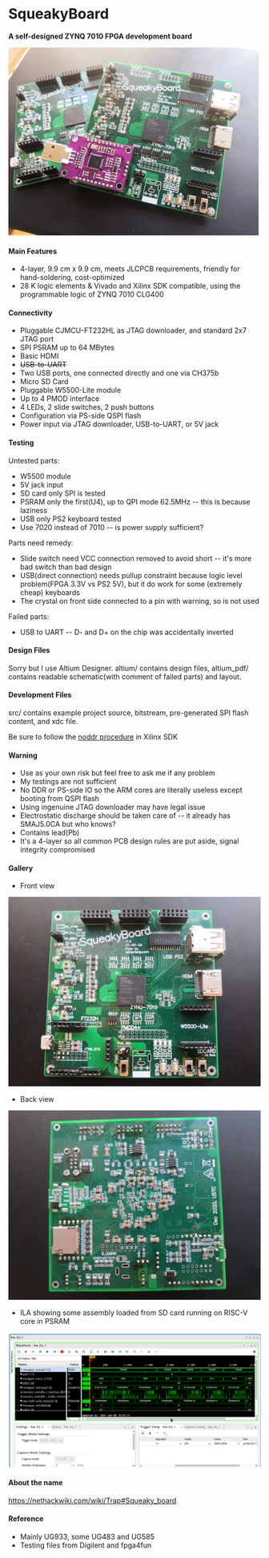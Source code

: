 # SqueakyBoard

**A self-designed ZYNQ 7010 FPGA development board**

![](pic/squeaky_main.jpg)

#### Main Features

- 4-layer, 9.9 cm x 9.9 cm, meets JLCPCB requirements, friendly for hand-soldering, cost-optimized
- 28 K logic elements & Vivado and Xilinx SDK compatible, using the programmable logic of ZYNQ 7010 CLG400

#### Connectivity

- Pluggable CJMCU-FT232HL as JTAG downloader, and standard 2x7 JTAG port
- SPI PSRAM up to 64 MBytes
- Basic HDMI
- ~~USB-to-UART~~
- Two USB ports, one connected directly and one via CH375b
- Micro SD Card
- Pluggable W5500-Lite module
- Up to 4 PMOD interface
- 4 LEDs, 2 slide switches, 2 push buttons
- Configuration via PS-side QSPI flash
- Power input via JTAG downloader, USB-to-UART, or 5V jack 

#### Testing

Untested parts: 

- W5500 module
- 5V jack input
- SD card only SPI is tested
- PSRAM only the first(U4), up to QPI mode 62.5MHz -- this is because laziness
- USB only PS2 keyboard tested
- Use 7020 instead of 7010 -- is power supply sufficient?

Parts need remedy: 

- Slide switch need VCC connection removed to avoid short -- it's more bad switch than bad design
- USB(direct connection) needs pullup constraint because logic level problem(FPGA 3.3V vs PS2 5V), but it do work for some (extremely cheap) keyboards
- The crystal on front side connected to a pin with warning, so is not used

Failed parts: 

- USB to UART -- D- and D+ on the chip was accidentally inverted

#### Design Files

Sorry but I use Altium Designer. altium/ contains design files, altium_pdf/ contains readable schematic(with comment of failed parts) and layout. 

#### Development Files

src/ contains example project source, bitstream, pre-generated SPI flash content, and xdc file. 

Be sure to follow the [noddr procedure](https://xilinx-wiki.atlassian.net/wiki/spaces/A/pages/18842377/Zynq-7000+AP+SoC+Boot+-+Booting+and+Running+Without+External+Memory+Tech+Tip) in Xilinx SDK

#### Warning

- Use as your own risk but feel free to ask me if any problem
- My testings are not sufficient
- No DDR or PS-side IO so the ARM cores are literally useless except booting from QSPI flash
- Using ingenuine JTAG downloader may have legal issue
- Electrostatic discharge should be taken care of -- it already has SMAJ5.0CA but who knows?
- Contains lead(Pb)
- It's a 4-layer so all common PCB design rules are put aside, signal integrity compromised 

#### Gallery

- Front view

![](pic/squeaky_front.jpg)

- Back view

![](pic/squeaky_back.jpg)

- ILA showing some assembly loaded from SD card running on RISC-V core in PSRAM

![](pic/ila.png)

#### About the name

https://nethackwiki.com/wiki/Trap#Squeaky_board

#### Reference

- Mainly UG933, some UG483 and UG585
- Testing files from Digilent and fpga4fun

